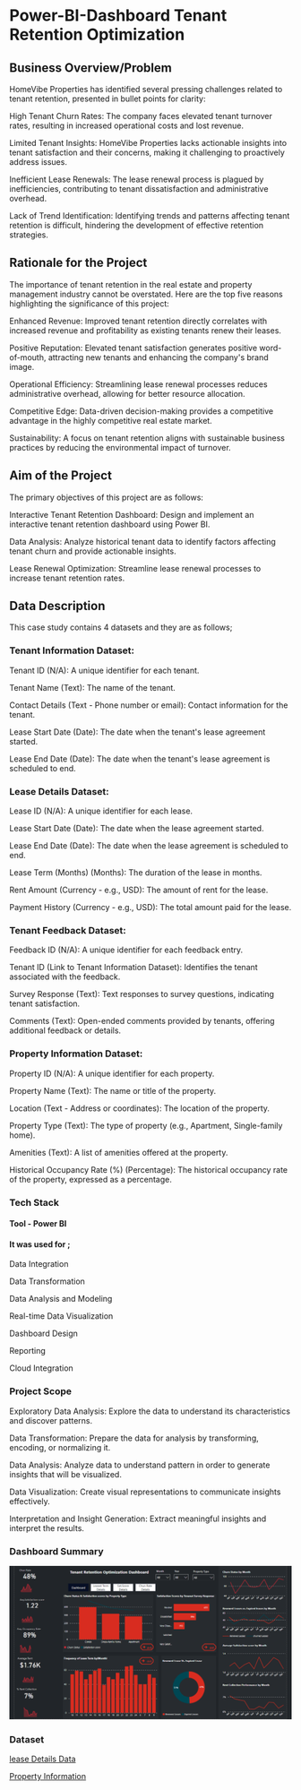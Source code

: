 # Power-BI-Dashboard Tenant Retention Optimization
## Business Overview/Problem
HomeVibe Properties has identified several pressing challenges related to tenant retention, presented in bullet points for clarity:

High Tenant Churn Rates: The company faces elevated tenant turnover rates, resulting in increased operational costs and lost revenue. 

Limited Tenant Insights: HomeVibe Properties lacks actionable insights into tenant satisfaction and their concerns, making it challenging to proactively address issues. 

Inefficient Lease Renewals: The lease renewal process is plagued by inefficiencies, contributing to tenant dissatisfaction and administrative overhead. 

Lack of Trend Identification: Identifying trends and patterns affecting tenant retention is difficult, hindering the development of effective retention strategies. 

## Rationale for the Project
The importance of tenant retention in the real estate and property management industry cannot be overstated. Here are the top five reasons highlighting the significance of this project:

Enhanced Revenue: Improved tenant retention directly correlates with increased revenue and profitability as existing tenants renew their leases. 

Positive Reputation: Elevated tenant satisfaction generates positive word-of-mouth, attracting new tenants and enhancing the company's brand image. 

Operational Efficiency: Streamlining lease renewal processes reduces administrative overhead, allowing for better resource allocation. 

Competitive Edge: Data-driven decision-making provides a competitive advantage in the highly competitive real estate market. 

Sustainability: A focus on tenant retention aligns with sustainable business practices by reducing the environmental impact of turnover. 

## Aim of the Project

The primary objectives of this project are as follows:

Interactive Tenant Retention Dashboard: Design and implement an interactive tenant retention dashboard using Power BI.

Data Analysis: Analyze historical tenant data to identify factors affecting tenant churn and provide actionable insights.

Lease Renewal Optimization: Streamline lease renewal processes to increase tenant retention rates. 

## Data Description

This case study contains 4 datasets and  they are as follows;

### Tenant Information Dataset:

 Tenant ID (N/A): A unique identifier for each tenant. 
 
 Tenant Name (Text): The name of the tenant. 
 
 Contact Details (Text - Phone number or email): Contact information for the tenant. 
 
 Lease Start Date (Date): The date when the tenant's lease agreement started. 
 
 Lease End Date (Date): The date when the tenant's lease agreement is scheduled to end. 
 
### Lease Details Dataset:

 Lease ID (N/A): A unique identifier for each lease. 
 
 Lease Start Date (Date): The date when the lease agreement started. 
 
 Lease End Date (Date): The date when the lease agreement is scheduled to end. 
 
 Lease Term (Months) (Months): The duration of the lease in months. 
 
 Rent Amount (Currency - e.g., USD): The amount of rent for the lease. 
 
 Payment History (Currency - e.g., USD): The total amount paid for the lease. 
 
### Tenant Feedback Dataset:

 Feedback ID (N/A): A unique identifier for each feedback entry. 
 
 Tenant ID (Link to Tenant Information Dataset): Identifies the tenant associated with the feedback. 
 
 Survey Response (Text): Text responses to survey questions, indicating tenant satisfaction. 
 
 Comments (Text): Open-ended comments provided by tenants, offering additional feedback or details. 
 
### Property Information Dataset:

 Property ID (N/A): A unique identifier for each property. 
 
 Property Name (Text): The name or title of the property. 
 
 Location (Text - Address or coordinates): The location of the property. 
 
 Property Type (Text): The type of property (e.g., Apartment, Single-family home). 
 
 Amenities (Text): A list of amenities offered at the property. 
 
 Historical Occupancy Rate (%) (Percentage): The historical occupancy rate of the property, expressed as a percentage. 
 
### Tech Stack
#### Tool - Power BI

#### It was used for ;

 Data Integration 
 
 Data Transformation 
 
 Data Analysis and Modeling 
 
 Real-time Data Visualization 
 
 Dashboard Design 
 
 Reporting 
 
 Cloud Integration 
 
### Project Scope

 Exploratory Data Analysis: Explore the data to understand its characteristics and discover patterns. 
 
 Data Transformation: Prepare the data for analysis by transforming, encoding, or normalizing it. 
 
 Data Analysis: Analyze data to understand pattern in order to generate insights that will be visualized. 
 
 Data Visualization: Create visual representations to communicate insights effectively. 
 
 Interpretation and Insight Generation: Extract meaningful insights and interpret the results. 

### Dashboard Summary
![Dashboard](https://github.com/OLAMI04/Power-BI-Dashboard/blob/main/Estate%20Rtn.PNG)

### Dataset
[lease Details Data](https://github.com/OLAMI04/Power-BI-Dashboard/blob/main/Dataset/lease_details.csv)

[Property Information](https://github.com/OLAMI04/Power-BI-Dashboard/blob/main/Dataset/property_information.csv)
